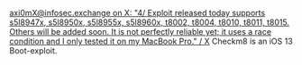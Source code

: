 
[axi0mX@infosec.exchange on X: "4/ Exploit released today supports s5l8947x, s5l8950x, s5l8955x, s5l8960x, t8002, t8004, t8010, t8011, t8015. Others will be added soon. It is not perfectly reliable yet; it uses a race condition and I only tested it on my MacBook Pro." / X](https://x.com/axi0mX/status/1177544174163263489)
Checkm8 is an iOS 13 Boot-exploit.
